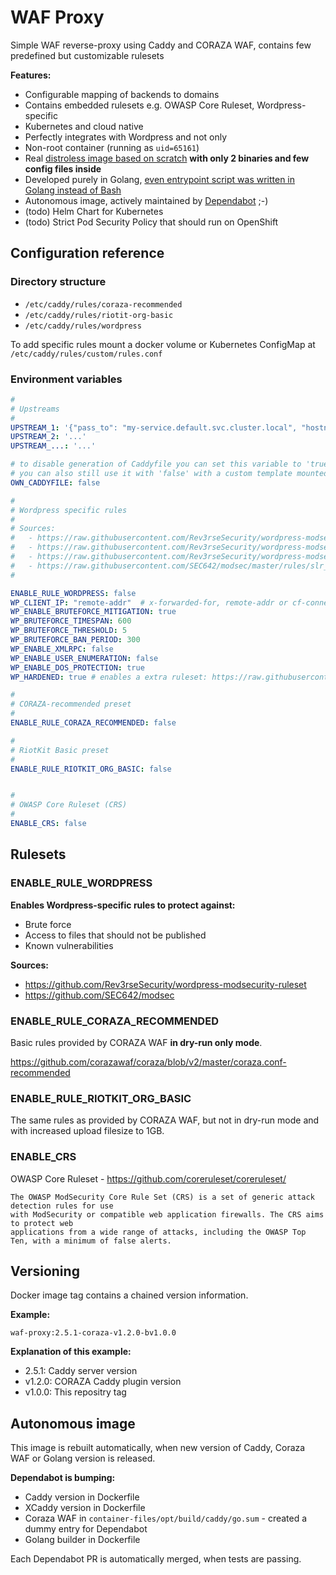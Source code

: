 WAF Proxy
=========

Simple WAF reverse-proxy using Caddy and CORAZA WAF, contains few predefined but customizable rulesets

**Features:**
- Configurable mapping of backends to domains
- Contains embedded rulesets e.g. OWASP Core Ruleset, Wordpress-specific
- Kubernetes and cloud native
- Perfectly integrates with Wordpress and not only
- Non-root container (running as `uid=65161`)
- Real [distroless image based on scratch](https://hub.docker.com/_/scratch) **with only 2 binaries and few config files inside**
- Developed purely in Golang, [even entrypoint script was written in Golang instead of Bash](container-files/opt/build/entrypoint/entrypoint.go)
- Autonomous image, actively maintained by [Dependabot](https://github.com/dependabot) ;-)
- (todo) Helm Chart for Kubernetes
- (todo) Strict Pod Security Policy that should run on OpenShift


Configuration reference
-----------------------

### Directory structure

- `/etc/caddy/rules/coraza-recommended`
- `/etc/caddy/rules/riotit-org-basic`
- `/etc/caddy/rules/wordpress`

To add specific rules mount a docker volume or Kubernetes ConfigMap at `/etc/caddy/rules/custom/rules.conf`

### Environment variables

```yaml
#
# Upstreams
#
UPSTREAM_1: '{"pass_to": "my-service.default.svc.cluster.local", "hostname": "wordpress.org"}'
UPSTREAM_2: '...'
UPSTREAM_...: '...'

# to disable generation of Caddyfile you can set this variable to 'true' and mount Caddyfile under "/etc/caddy/Caddyfile"
# you can also still use it with 'false' with a custom template mounted under "/etc/caddy/Caddyfile.j2"
OWN_CADDYFILE: false

#
# Wordpress specific rules
#
# Sources:
#   - https://raw.githubusercontent.com/Rev3rseSecurity/wordpress-modsecurity-ruleset/master/02-INITIALIZATION.conf
#   - https://raw.githubusercontent.com/Rev3rseSecurity/wordpress-modsecurity-ruleset/master/03-BRUTEFORCE.conf
#   - https://raw.githubusercontent.com/Rev3rseSecurity/wordpress-modsecurity-ruleset/master/04-EVENTS.conf
#   - https://raw.githubusercontent.com/SEC642/modsec/master/rules/slr_rules/modsecurity_crs_46_slr_et_wordpress_attacks.conf
#

ENABLE_RULE_WORDPRESS: false
WP_CLIENT_IP: "remote-addr"  # x-forwarded-for, remote-addr or cf-connecting-ip
WP_ENABLE_BRUTEFORCE_MITIGATION: true
WP_BRUTEFORCE_TIMESPAN: 600
WP_BRUTEFORCE_THRESHOLD: 5
WP_BRUTEFORCE_BAN_PERIOD: 300
WP_ENABLE_XMLRPC: false
WP_ENABLE_USER_ENUMERATION: false
WP_ENABLE_DOS_PROTECTION: true
WP_HARDENED: true # enables a extra ruleset: https://raw.githubusercontent.com/Rev3rseSecurity/wordpress-modsecurity-ruleset/master/05-HARDENING.conf

#
# CORAZA-recommended preset
#
ENABLE_RULE_CORAZA_RECOMMENDED: false

#
# RiotKit Basic preset
#
ENABLE_RULE_RIOTKIT_ORG_BASIC: false


#
# OWASP Core Ruleset (CRS)
#
ENABLE_CRS: false
```


Rulesets
--------

### ENABLE_RULE_WORDPRESS

**Enables Wordpress-specific rules to protect against:**
- Brute force
- Access to files that should not be published
- Known vulnerabilities

**Sources:**
- https://github.com/Rev3rseSecurity/wordpress-modsecurity-ruleset
- https://github.com/SEC642/modsec


### ENABLE_RULE_CORAZA_RECOMMENDED

Basic rules provided by CORAZA WAF **in dry-run only mode**.

https://github.com/corazawaf/coraza/blob/v2/master/coraza.conf-recommended

### ENABLE_RULE_RIOTKIT_ORG_BASIC

The same rules as provided by CORAZA WAF, but not in dry-run mode and with increased upload filesize to 1GB.

### ENABLE_CRS

OWASP Core Ruleset - https://github.com/coreruleset/coreruleset/

```
The OWASP ModSecurity Core Rule Set (CRS) is a set of generic attack detection rules for use 
with ModSecurity or compatible web application firewalls. The CRS aims to protect web 
applications from a wide range of attacks, including the OWASP Top Ten, with a minimum of false alerts.
```

Versioning
----------

Docker image tag contains a chained version information.

**Example:**

`waf-proxy:2.5.1-coraza-v1.2.0-bv1.0.0`

**Explanation of this example:**
- 2.5.1: Caddy server version
- v1.2.0: CORAZA Caddy plugin version
- v1.0.0: This repositry tag

Autonomous image
----------------

This image is rebuilt automatically, when new version of Caddy, Coraza WAF or Golang version is released.

**Dependabot is bumping:**
- Caddy version in Dockerfile
- XCaddy version in Dockerfile
- Coraza WAF in `container-files/opt/build/caddy/go.sum` - created a dummy entry for Dependabot
- Golang builder in Dockerfile

Each Dependabot PR is automatically merged, when tests are passing.
